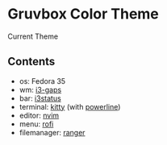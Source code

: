 # Gruvbox Color Theme
Current Theme

## Contents
- os: Fedora 35
- wm: [i3-gaps](https://github.com/Airblader/i3.git)
- bar: [i3status](https://github.com/i3/i3status.git)
- terminal: [kitty](https://github.com/kovidgoyal/kitty.git) (with [powerline](https://github.com/powerline/powerline.git))
- editor: [nvim](https://github.com/neovim/neovim.git)
- menu: [rofi](https://github.com/davatorium/rofi.git)
- filemanager: [ranger](https://github.com/ranger/ranger.git)

